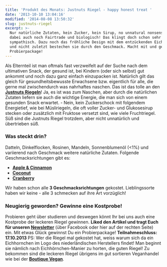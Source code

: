 ```yaml
---
title: 'Produkt des Monats: Justnuts Riegel - happy honest treat '
date: '2013-10-10 13:04:16'
modified: '2014-08-08 13:50:32'
slug: justnuts-riegel
excerpt: >-
  Nur natürliche Zutaten, kein Zucker, kein Sirup, no unnatural nonsense und
  dabei auch noch Fairtrade und biologisch! Das klingt doch schon sehr
  sympathisch. Dazu noch das fröhliche Design mit dem entzückenden Eichhörnchen
  und nicht zuletzt bestechen sie durch den Geschmack. Macht mit und gewinnt ein
  Probierpackage!
---
```


Als Elternteil ist man oftmals fast verzweifelt auf der Suche nach dem ultimativen Snack, der gesund ist, bei Kindern (oder sich selbst) gut ankommt und noch dazu ganz einfach einzupacken ist. Natürlich gilt das gleich für gesundheitsbewusste Erwachsene bzw. eigentlich für alle, die gerne mal zwischendurch was nahrhaftes naschen. Das ist das tolle an den **[Justnuts Riegeln](http://www.justnuts.nl/)**! Ja, es ist was zum Naschen, aber durch die natürlichen Zutaten liefern sie auch die wichtige Energie, die man sich von einem gesunden Snack erwartet. - Nein, kein Zuckerschock mit folgendem Energietief, wie bei Müsliriegeln, die oft voller Zucker- und Glukosesirup stecken oder zusätzlich mit Fruktose versetzt sind, wie viele Fruchtriegel. Süß sind die Justnuts Riegel trotzdem, aber nicht unnatürlich und übertrieben süß.

### Was steckt drin?

Datteln, Dinkelflocken, Rosinen, Mandeln, Sonnenblumenöl (<1%) und variierend nach Geschmack weitere natürliche Zutaten. Folgende Geschmacksrichtungen gibt es:

*   **[Apple & Cinnamon](http://www.boutique-vegan.com/food/sweets-snacks/snacks/fruit-nut-energy-bars/Apple-Cinnamon-Bar.html?listtype=search&searchparam=justnuts)**
*   **[Coconut](http://www.boutique-vegan.com/food/sweets-snacks/snacks/fruit-nut-energy-bars/Coconut-Bar.html?listtype=search&searchparam=justnuts)**
*   **[Cranberry](http://www.boutique-vegan.com/food/sweets-snacks/snacks/fruit-nut-energy-bars/Cranberry-Bar.html?listtype=search&searchparam=justnuts)**

Wir haben schon alle **3 Geschmacksrichtungen** gekostet. Lieblingssorte haben wir keine - alle 3 schmecken auf ihre Art vorzüglich!

### Neugierig geworden? Gewinne eine Kostprobe!

Probieren geht über studieren und deswegen könnt Ihr bei uns auch eine Kostprobe der leckeren Riegel gewinnen. **Liked den Artikel und tragt Euch für unseren [Newsletter](https://www.facebook.com/veganblatt/app_100265896690345)** (über Facebook oder hier auf der rechten Seite) ein. Mit etwas Glück gewinnst Du ein Probierpackage! **Teilnahmeschluss: 17.10.2013** PS: Wer die Riegel mal gekostet hat, weiss warum sich da ein Eichhornchen im Logo des niederländischen Herstellers findet! Man beginnt sie nämlich nach Eichhörnchen-Manier zu horten, die guten Riegel! Zu bekommen sind die leckeren Riegel übrigens im gut sortieren Veganhandel wie bei der [**Boutique Vegan**](http://www.boutique-vegan.com/index.php?lang=1&cl=search&searchparam=justnuts).

